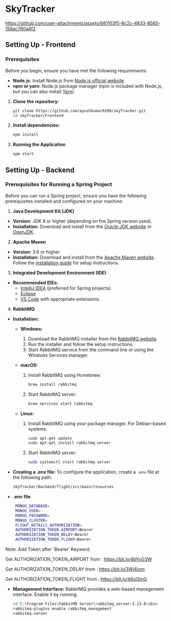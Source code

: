 
# SkyTracker



https://github.com/user-attachments/assets/681103f5-8c2c-4833-8585-158ac760a4f2






## Setting Up - Frontend
### Prerequisites

Before you begin, ensure you have met the following requirements:
- **Node.js**: Install Node.js from [Node.js official website](https://nodejs.org/).
- **npm or yarn**: Node.js package manager (npm is included with Node.js, but you can also install [Yarn](https://yarnpkg.com/)).

1. **Clone the repository:**

   ```bash
   git clone https://github.com/ayushkumar0208/skyTracker.git
   cd skyTracker/Frontend

2. **Install dependencies:**
   
   ```bash
   npm install

3. **Running the Application**

   ```bash
   npm start
   
## Setting Up - Backend
### Prerequisites for Running a Spring Project

Before you can run a Spring project, ensure you have the following prerequisites installed and configured on your machine:

1. **Java Development Kit (JDK)**

- **Version:** JDK 8 or higher (depending on the Spring version used).
- **Installation:** Download and install from the [Oracle JDK website](https://www.oracle.com/java/technologies/javase-jdk11-downloads.html) or [OpenJDK](https://openjdk.java.net/).

2. **Apache Maven**

- **Version:** 3.6 or higher.
- **Installation:** Download and install from the [Apache Maven website](https://maven.apache.org/download.cgi). Follow the [installation guide](https://maven.apache.org/install.html) for setup instructions.

3. **Integrated Development Environment (IDE)**

- **Recommended IDEs:**
  - [IntelliJ IDEA](https://www.jetbrains.com/idea/download/) (preferred for Spring projects)
  - [Eclipse](https://www.eclipse.org/downloads/)
  - [VS Code](https://code.visualstudio.com/) with appropriate extensions

4. **RabbitMQ**

- **Installation:**
  - **Windows:**
    1. Download the RabbitMQ installer from the [RabbitMQ website](https://www.rabbitmq.com/download.html).
    2. Run the installer and follow the setup instructions.
    3. Start RabbitMQ service from the command line or using the Windows Services manager.
  
  - **macOS:**
    1. Install RabbitMQ using Homebrew:
       ```bash
       brew install rabbitmq
       ```
    2. Start RabbitMQ server:
       ```bash
       brew services start rabbitmq
       ```

  - **Linux:**
    1. Install RabbitMQ using your package manager. For Debian-based systems:
       ```bash
       sudo apt-get update
       sudo apt-get install rabbitmq-server
       ```
    2. Start RabbitMQ server:
       ```bash
       sudo systemctl start rabbitmq-server
       ```
- **Creating a .env file:** To configure the application, create a `.env` file at the following path:
   ```bash
   skyTracker/Backend/flight/src/main/resources
   
- **.env file**
  ```bash
   MONGO_DATABASE=
   MONGO_USER=
   MONGO_PASSWORD=
   MONGO_CLUSTER=
   FLIGHT_DETAILS_AUTHORIZATION=
   AUTHORIZATION_TOKEN_AIRPORT=Bearer 
   AUTHORIZATION_TOKEN_DELAY=Bearer 
   AUTHORIZATION_TOKEN_FLIGHT=Bearer
Note: Add Token after 'Bearer' Keyword.
<p>Get AUTHORIZATION_TOKEN_AIRPORT from : <a href="https://bit.ly/4bYoG3W">https://bit.ly/4bYoG3W</a></p>
<p>Get AUTHORIZATION_TOKEN_DELAY from : <a href="https://bit.ly/3Wj4iom">https://bit.ly/3Wj4iom</a></p>
<p>Get AUTHORIZATION_TOKEN_FLIGHT from : <a href="https://bit.ly/46ol3mG">https://bit.ly/46ol3mG</a></p>

- **Management Interface:** RabbitMQ provides a web-based management interface. Enable it by running:
  ```bash
  cd C:\Program Files\RabbitMQ Server\rabbitmq_server-3.13.6\sbin
  rabbitmq-plugins enable rabbitmq_management
  rabbitmq-server



